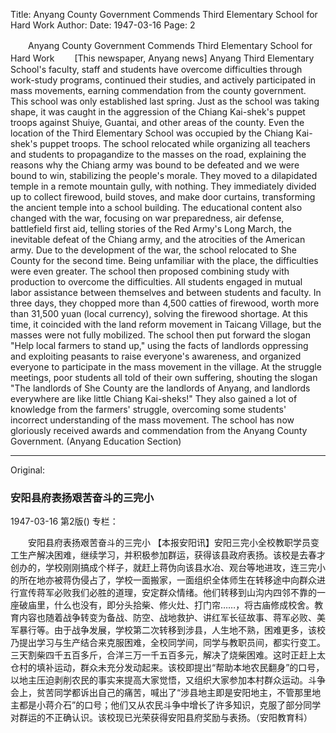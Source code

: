 Title: Anyang County Government Commends Third Elementary School for Hard Work
Author: 
Date: 1947-03-16
Page: 2

　　Anyang County Government Commends Third Elementary School for Hard Work
　　[This newspaper, Anyang news] Anyang Third Elementary School's faculty, staff and students have overcome difficulties through work-study programs, continued their studies, and actively participated in mass movements, earning commendation from the county government. This school was only established last spring. Just as the school was taking shape, it was caught in the aggression of the Chiang Kai-shek's puppet troops against Shuiye, Guantai, and other areas of the county. Even the location of the Third Elementary School was occupied by the Chiang Kai-shek's puppet troops. The school relocated while organizing all teachers and students to propagandize to the masses on the road, explaining the reasons why the Chiang army was bound to be defeated and we were bound to win, stabilizing the people's morale. They moved to a dilapidated temple in a remote mountain gully, with nothing. They immediately divided up to collect firewood, build stoves, and make door curtains, transforming the ancient temple into a school building. The educational content also changed with the war, focusing on war preparedness, air defense, battlefield first aid, telling stories of the Red Army's Long March, the inevitable defeat of the Chiang army, and the atrocities of the American army. Due to the development of the war, the school relocated to She County for the second time. Being unfamiliar with the place, the difficulties were even greater. The school then proposed combining study with production to overcome the difficulties. All students engaged in mutual labor assistance between themselves and between students and faculty. In three days, they chopped more than 4,500 catties of firewood, worth more than 31,500 yuan (local currency), solving the firewood shortage. At this time, it coincided with the land reform movement in Taicang Village, but the masses were not fully mobilized. The school then put forward the slogan "Help local farmers to stand up," using the facts of landlords oppressing and exploiting peasants to raise everyone's awareness, and organized everyone to participate in the mass movement in the village. At the struggle meetings, poor students all told of their own suffering, shouting the slogan "The landlords of She County are the landlords of Anyang, and landlords everywhere are like little Chiang Kai-sheks!" They also gained a lot of knowledge from the farmers' struggle, overcoming some students' incorrect understanding of the mass movement. The school has now gloriously received awards and commendation from the Anyang County Government. (Anyang Education Section)



<hr /> 

Original: 


### 安阳县府表扬艰苦奋斗的三完小

1947-03-16
第2版()
专栏：

　　安阳县府表扬艰苦奋斗的三完小
    【本报安阳讯】安阳三完小全校教职学员变工生产解决困难，继续学习，并积极参加群运，获得该县政府表扬。该校是去春才创办的，学校刚刚搞成个样子，就赶上蒋伪向该县水冶、观台等地进攻，连三完小的所在地亦被蒋伪侵占了，学校一面搬家，一面组织全体师生在转移途中向群众进行宣传蒋军必败我们必胜的道理，安定群众情绪。他们转移到山沟内四邻不靠的一座破庙里，什么也没有，即分头拾柴、修火灶、打门帘……，将古庙修成校舍。教育内容也随着战争转变为备战、防空、战地救护、讲红军长征故事、蒋军必败、美军暴行等。由于战争发展，学校第二次转移到涉县，人生地不熟，困难更多，该校乃提出学习与生产结合来克服困难，全校同学间，同学与教职员间，都实行变工。三天割柴四千五百多斤，合洋三万一千五百多元，解决了烧柴困难。这时正赶上太仓村的填补运动，群众未充分发动起来。该校即提出“帮助本地农民翻身”的口号，以地主压迫剥削农民的事实来提高大家觉悟，又组织大家参加本村群众运动。斗争会上，贫苦同学都诉出自己的痛苦，喊出了“涉县地主即是安阳地主，不管那里地主都是小蒋介石”的口号；他们又从农民斗争中增长了许多知识，克服了部分同学对群运的不正确认识。该校现已光荣获得安阳县府奖励与表扬。（安阳教育科）
